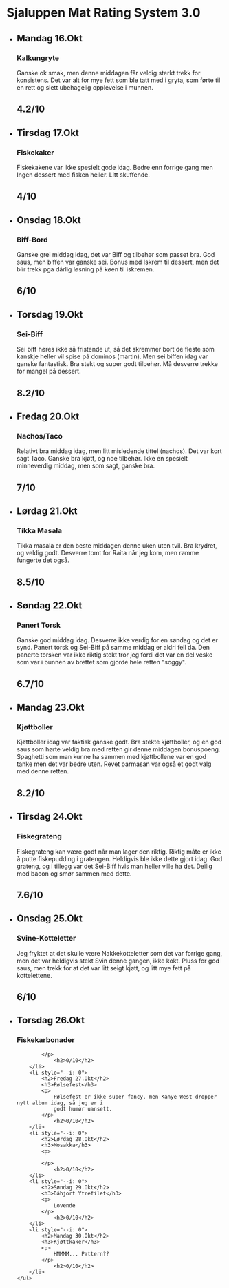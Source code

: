 <html>
<head>
<link rel="icon" type="image/png" href="https://cdn-icons-png.flaticon.com/512/3075/3075929.png"/>
<link rel="stylesheet" href="sjaluppen.css">
</head>
<body>
    <h1>Sjaluppen Mat Rating System 3.0</h1>
    <ul style="--length: 5" role="list">
        <li style="--i: 2.1">
            <h2>Mandag 16.Okt</h2>
            <h3>Kalkungryte</h3>
            <p>Ganske ok smak, men denne middagen får veldig sterkt trekk for konsistens. Det var alt for mye fett som
                ble tatt med i gryta, som førte til en rett og slett ubehagelig opplevelse i munnen.
            </p>
            <h2>4.2/10</h2>
        </li>
        <li style="--i: 2">
            <h2>Tirsdag 17.Okt</h2>
            <h3>Fiskekaker</h3>
            <p>Fiskekakene var ikke spesielt gode idag. Bedre enn 
                forrige gang men Ingen dessert med fisken heller. Litt skuffende.</p>
                <h2>4/10</h2>
        </li>
        <li style="--i: 3">
            <h2>Onsdag 18.Okt</h2>
            <h3>Biff-Bord</h3>
            <p>Ganske grei middag idag, det var Biff og tilbehør som passet bra.
                God saus, men biffen var ganske sei. Bonus med Iskrem til dessert, men det blir
                trekk pga dårlig løsning på køen til iskremen.
            </p>
                <h2>6/10</h2>
        </li>
        <li style="--i: 4.1">
            <h2>Torsdag 19.Okt</h2>
            <h3>Sei-Biff</h3>
            <p>Sei biff høres ikke så fristende ut, så det skremmer bort de fleste som kanskje
                 heller vil spise på dominos (martin). Men sei biffen idag var ganske fantastisk.
                 Bra stekt og super godt tilbehør. Må desverre trekke for mangel på dessert.
            </p>
                <h2>8.2/10</h2>
        </li>
        <li style="--i: 3.5">
            <h2>Fredag 20.Okt</h2>
            <h3>Nachos/Taco</h3>
            <p>Relativt bra middag idag, men litt misledende tittel (nachos). Det var kort sagt Taco.
                Ganske bra kjøtt, og noe tilbehør. Ikke en spesielt minneverdig middag, men som sagt, ganske bra.
            </p>
                <h2>7/10</h2>
        </li>
        <li style="--i: 4.25">
            <h2>Lørdag 21.Okt</h2>
            <h3>Tikka Masala</h3>
            <p>Tikka masala er den beste middagen denne uken uten tvil. Bra krydret, og veldig godt. 
                Desverre tomt for Raita når jeg kom, men rømme fungerte det også.</p>
                <h2>8.5/10</h2>
        </li>
        <li style="--i: 3.35">
            <h2>Søndag 22.Okt</h2>
            <h3>Panert Torsk</h3>
            <p>Ganske god middag idag. Desverre ikke verdig for en søndag og det er synd. 
                Panert torsk og Sei-Biff på samme middag er aldri feil da. 
                Den panerte torsken var ikke riktig stekt tror jeg fordi det var 
                en del veske som var i bunnen av brettet som gjorde hele retten "soggy".
            </p>
                <h2>6.7/10</h2>
        </li>
        <li style="--i: 4.1">
            <h2>Mandag 23.Okt</h2>
            <h3>Kjøttboller</h3>
            <p>Kjøttboller idag var faktisk ganske godt. Bra stekte kjøttboller, og en god saus
                 som hørte veldig bra med retten gir denne middagen bonuspoeng. Spaghetti som man 
                 kunne ha sammen med kjøttbollene var en god tanke men det var bedre uten.
                 Revet parmasan var også et godt valg med denne retten.
            </p>
                <h2>8.2/10</h2>
        </li>
        <li style="--i: 3.8">
            <h2>Tirsdag 24.Okt</h2>
            <h3>Fiskegrateng</h3>
            <p>Fiskegrateng kan være godt når man lager den riktig. Riktig måte er ikke å putte fiskepudding
                 i gratengen. Heldigvis ble ikke dette gjort idag. God grateng, og i tillegg var det Sei-Biff 
                 hvis man heller ville ha det. Deilig med bacon og smør sammen med dette. 
            </p>
                <h2>7.6/10</h2>
        </li>
        <li style="--i: 3">
            <h2>Onsdag 25.Okt</h2>
            <h3>Svine-Kotteletter</h3>
            <p>Jeg fryktet at det skulle være Nakkekotteletter som det var forrige gang, men det var 
                heldigvis stekt Svin denne gangen, ikke kokt. Pluss for god saus, men trekk for at det var 
                litt seigt kjøtt, og litt mye fett på kottelettene.
            </p>
                <h2>6/10</h2>
        </li>
        <li style="--i: 0">
            <h2>Torsdag 26.Okt</h2>
            <h3>Fiskekarbonader</h3>
            <p>

            </p>
                <h2>0/10</h2>
        </li>
        <li style="--i: 0">
            <h2>Fredag 27.Okt</h2>
            <h3>Pølsefest</h3>
            <p>
                Pølsefest er ikke super fancy, men Kanye West dropper nytt album idag, så jeg er i 
                godt humør uansett.
            </p>
                <h2>0/10</h2>
        </li>
        <li style="--i: 0">
            <h2>Lørdag 28.Okt</h2>
            <h3>Mosakka</h3>
            <p>
                
            </p>
                <h2>0/10</h2>
        </li>
        <li style="--i: 0">
            <h2>Søndag 29.Okt</h2>
            <h3>Dåhjort Ytrefilet</h3>
            <p>
                Lovende
            </p>
                <h2>0/10</h2>
        </li>
        <li style="--i: 0">
            <h2>Mandag 30.Okt</h2>
            <h3>Kjøttkaker</h3>
            <p>
                HMMMM... Pattern??
            </p>
                <h2>0/10</h2>
        </li>
    </ul>
    
</body>


</html>
